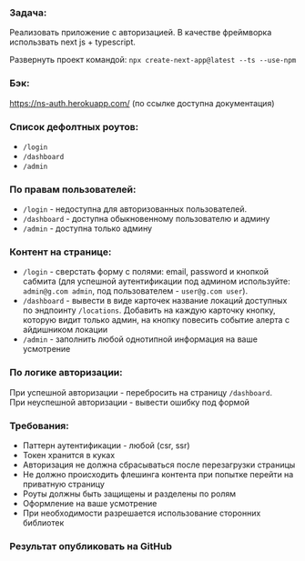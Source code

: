 ### Задача:

Реализовать приложение с авторизацией. В качестве фреймворка использвать next js + typescript.

Развернуть проект командой: `npx create-next-app@latest --ts --use-npm`

### Бэк:

https://ns-auth.herokuapp.com/ (по ссылке доступна документация)

### Список дефолтных роутов:

-   `/login`
-   `/dashboard`
-   `/admin`

### По правам пользователей:

-   `/login` - недоступна для авторизованных пользователей.
-   `/dashboard` - доступна обыкновенному пользователю и админу
-   `/admin` - доступна только админу

### Контент на странице:

-   `/login` - сверстать форму с полями: email, password и кнопкой сабмита (для успешной аутентификации под админом используйте: `admin@g.com admin`, под пользователем - `user@g.com user`).
-   `/dashboard` - вывести в виде карточек название локаций доступных по эндпоинту `/locations`.
    Добавить на каждую карточку кнопку, которую видит только админ, на кнопку повесить событие алерта с айдишником локации
-   `/admin` - заполнить любой однотипной информация на ваше усмотрение

### По логике авторизации:

При успешной авторизации - перебросить на страницу `/dashboard`.  
При неуспешной авторизации - вывести ошибку под формой

### Требования:

-   Паттерн аутентификации - любой (csr, ssr)
-   Токен хранится в куках
-   Авторизация не должна сбрасываться после перезагрузки страницы
-   Не должно происходить флешинга контента при попытке перейти на приватную страницу
-   Роуты должны быть защищены и разделены по ролям
-   Оформление на ваше усмотрение
-   При необходимости разрешается использование сторонних библиотек

### Результат опубликовать на GitHub
